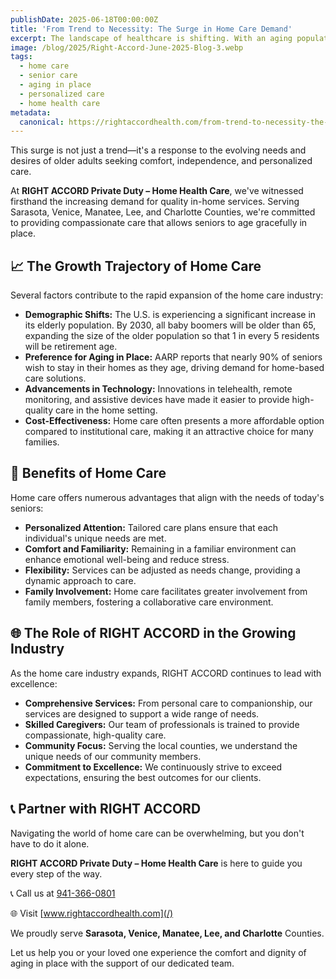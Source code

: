 ```yaml
---
publishDate: 2025-06-18T00:00:00Z
title: 'From Trend to Necessity: The Surge in Home Care Demand'
excerpt: The landscape of healthcare is shifting. With an aging population and a strong preference among seniors to remain in their own homes, the home care industry is experiencing unprecedented growth.
image: /blog/2025/Right-Accord-June-2025-Blog-3.webp
tags:
  - home care
  - senior care
  - aging in place
  - personalized care
  - home health care
metadata:
  canonical: https://rightaccordhealth.com/from-trend-to-necessity-the-surge-in-home-care-demand
---
```


This surge is not just a trend—it's a response to the evolving needs and desires of older adults seeking comfort, independence, and personalized care.

At **RIGHT ACCORD Private Duty – Home Health Care**, we've witnessed firsthand the increasing demand for quality in-home services. Serving Sarasota, Venice, Manatee, Lee, and Charlotte Counties, we're committed to providing compassionate care that allows seniors to age gracefully in place.

## 📈 The Growth Trajectory of Home Care

Several factors contribute to the rapid expansion of the home care industry:

- **Demographic Shifts:** The U.S. is experiencing a significant increase in its elderly population. By 2030, all baby boomers will be older than 65, expanding the size of the older population so that 1 in every 5 residents will be retirement age.
- **Preference for Aging in Place:** AARP reports that nearly 90% of seniors wish to stay in their homes as they age, driving demand for home-based care solutions.
- **Advancements in Technology:** Innovations in telehealth, remote monitoring, and assistive devices have made it easier to provide high-quality care in the home setting.
- **Cost-Effectiveness:** Home care often presents a more affordable option compared to institutional care, making it an attractive choice for many families.

## 🏥 Benefits of Home Care

Home care offers numerous advantages that align with the needs of today's seniors:

- **Personalized Attention:** Tailored care plans ensure that each individual's unique needs are met.
- **Comfort and Familiarity:** Remaining in a familiar environment can enhance emotional well-being and reduce stress.
- **Flexibility:** Services can be adjusted as needs change, providing a dynamic approach to care.
- **Family Involvement:** Home care facilitates greater involvement from family members, fostering a collaborative care environment.

## 🌐 The Role of RIGHT ACCORD in the Growing Industry

As the home care industry expands, RIGHT ACCORD continues to lead with excellence:

- **Comprehensive Services:** From personal care to companionship, our services are designed to support a wide range of needs.
- **Skilled Caregivers:** Our team of professionals is trained to provide compassionate, high-quality care.
- **Community Focus:** Serving the local counties, we understand the unique needs of our community members.
- **Commitment to Excellence:** We continuously strive to exceed expectations, ensuring the best outcomes for our clients.

## 📞 Partner with RIGHT ACCORD

Navigating the world of home care can be overwhelming, but you don't have to do it alone.

**RIGHT ACCORD Private Duty – Home Health Care** is here to guide you every step of the way.

📞 Call us at [941-366-0801](tel:941-366-0801)

🌐 Visit [www.rightaccordhealth.com](/)

We proudly serve **Sarasota, Venice, Manatee, Lee, and Charlotte** Counties.

Let us help you or your loved one experience the comfort and dignity of aging in place with the support of our dedicated team.
